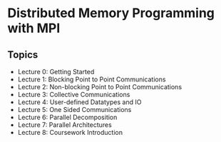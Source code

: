 # Distributed Memory Programming with MPI

## Topics

- Lecture 0: Getting Started
- Lecture 1: Blocking Point to Point Communications
- Lecture 2: Non-blocking Point to Point Communications
- Lecture 3: Collective Communications
- Lecture 4: User-defined Datatypes and IO
- Lecture 5: One Sided Communications
- Lecture 6: Parallel Decomposition
- Lecture 7: Parallel Architectures
- Lecture 8: Coursework Introduction

